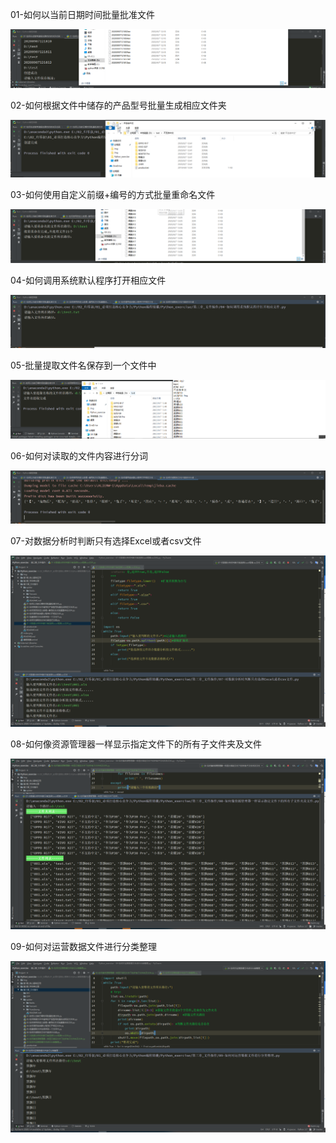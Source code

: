01-如何以当前日期时间批量批准文件

![Image text](https://raw.githubusercontent.com/weqq2019/Python_exercise/master/img/03-01.png)

02-如何根据文件中储存的产品型号批量生成相应文件夹

![Image text](https://raw.githubusercontent.com/weqq2019/Python_exercise/master/img/03-02.png)

03-如何使用自定义前缀+编号的方式批量重命名文件

![Image text](https://raw.githubusercontent.com/weqq2019/Python_exercise/master/img/03-03.png)

04-如何调用系统默认程序打开相应文件

![Image text](https://raw.githubusercontent.com/weqq2019/Python_exercise/master/img/03-04.png)

05-批量提取文件名保存到一个文件中

![Image text](https://raw.githubusercontent.com/weqq2019/Python_exercise/master/img/03-05.png)

06-如何对读取的文件内容进行分词

![Image text](https://raw.githubusercontent.com/weqq2019/Python_exercise/master/img/03-06.png)

07-对数据分析时判断只有选择Excel或者csv文件

![Image text](https://raw.githubusercontent.com/weqq2019/Python_exercise/master/img/03-07.png)

08-如何像资源管理器一样显示指定文件下的所有子文件夹及文件

![Image text](https://raw.githubusercontent.com/weqq2019/Python_exercise/master/img/03-08.png)

09-如何对运营数据文件进行分类整理

![Image text](https://raw.githubusercontent.com/weqq2019/Python_exercise/master/img/03-09.png)